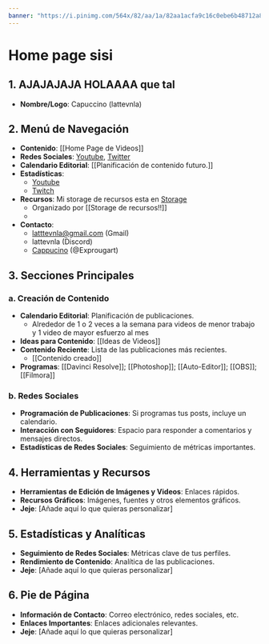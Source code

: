 ```yaml
---
banner: "https://i.pinimg.com/564x/82/aa/1a/82aa1acfa9c16c0ebe6b48712a84e121.jpg"
---
```

# Home page sisi
## 1. AJAJAJAJA HOLAAAA que tal
- **Nombre/Logo**: Capuccino (lattevnla)

## 2. Menú de Navegación

- **Contenido**: [[Home Page de Videos]]
- **Redes Sociales**: [Youtube](https://www.youtube.com/channel/UC6u4HsXy_mKJ0tRIuPyfWmA), [Twitter]()
- **Calendario Editorial**: [[Planificación de contenido futuro.]]
- **Estadísticas**: 
	- [Youtube](https://studio.youtube.com/channel/UC6u4HsXy_mKJ0tRIuPyfWmA/analytics/tab-overview/period-default)
	- [Twitch](https://www.twitch.tv/lattevnla)
- **Recursos**: Mi storage de recursos esta en [Storage](https://drive.google.com/drive/u/4/folders/1SbFb8ooWdQJj_QFGBOY0DkUAhyf-TKDg)
	- Organizado por [[Storage de recursos!!]]
	- 
- **Contacto**: 
	- latttevnla@gmail.com (Gmail)
	- lattevnla (Discord)
	- [Cappucino](https://www.roblox.com/users/1423426830/profile) (@Exprougart)

## 3. Secciones Principales

### a. Creación de Contenido

- **Calendario Editorial**: Planificación de publicaciones.
	- Alrededor de 1 o 2 veces a la semana para videos de menor trabajo y 1 video de mayor esfuerzo al mes
- **Ideas para Contenido**: [[Ideas de Videos]]
- **Contenido Reciente**: Lista de las publicaciones más recientes.
	- [[Contenido creado]]
- **Programas**: [[Davinci Resolve]]; [[Photoshop]]; [[Auto-Editor]]; [[OBS]]; [[Filmora]]

### b. Redes Sociales

- **Programación de Publicaciones**: Si programas tus posts, incluye un calendario.
- **Interacción con Seguidores**: Espacio para responder a comentarios y mensajes directos.
- **Estadísticas de Redes Sociales**: Seguimiento de métricas importantes.

## 4. Herramientas y Recursos

- **Herramientas de Edición de Imágenes y Videos**: Enlaces rápidos.
- **Recursos Gráficos**: Imágenes, fuentes y otros elementos gráficos.
- **Jeje**: [Añade aquí lo que quieras personalizar]

## 5. Estadísticas y Analíticas

- **Seguimiento de Redes Sociales**: Métricas clave de tus perfiles.
- **Rendimiento de Contenido**: Analítica de las publicaciones.
- **Jeje**: [Añade aquí lo que quieras personalizar]

## 6. Pie de Página

- **Información de Contacto**: Correo electrónico, redes sociales, etc.
- **Enlaces Importantes**: Enlaces adicionales relevantes.
- **Jeje**: [Añade aquí lo que quieras personalizar]
